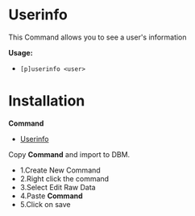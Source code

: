 # Userinfo

This Command allows you to see a user's information

**Usage:**
* `[p]userinfo <user>`

# Installation
<b>Command</b>

* [Userinfo](https://raw.githubusercontent.com/Gr3nDy/Discord-Bot-Maker/master/Raw-Data/userinfo/userinfo.json)

Copy <b>Command</b> and import to
DBM.
* 1.Create New Command
* 2.Right click the command
* 3.Select Edit Raw Data
* 4.Paste <b>Command</b>
* 5.Click on save

